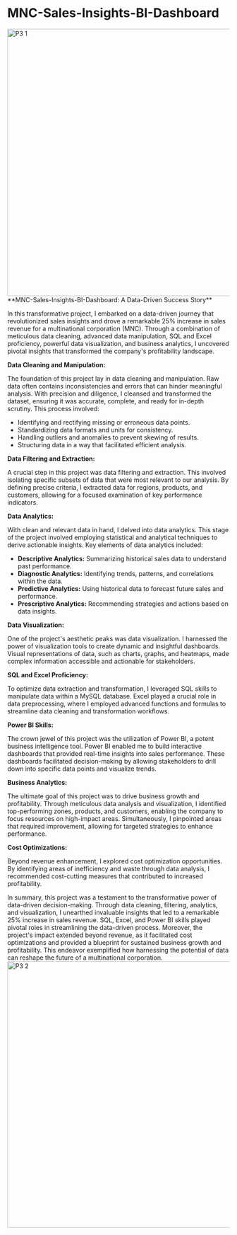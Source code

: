 # MNC-Sales-Insights-BI-Dashboard

   <img width="604" alt="P3 1" src="https://github.com/harpalsinhjhala13/MNC-Sales-Insights-BI-Dashboard/assets/141703984/4915c54e-a935-4ae3-9c49-d12880eaa658">
**MNC-Sales-Insights-BI-Dashboard: A Data-Driven Success Story**

In this transformative project, I embarked on a data-driven journey that revolutionized sales insights and drove a remarkable 25% increase in sales revenue for a multinational corporation (MNC). Through a combination of meticulous data cleaning, advanced data manipulation, SQL and Excel proficiency, powerful data visualization, and business analytics, I uncovered pivotal insights that transformed the company's profitability landscape.

**Data Cleaning and Manipulation:**

The foundation of this project lay in data cleaning and manipulation. Raw data often contains inconsistencies and errors that can hinder meaningful analysis. With precision and diligence, I cleansed and transformed the dataset, ensuring it was accurate, complete, and ready for in-depth scrutiny. This process involved:

- Identifying and rectifying missing or erroneous data points.
- Standardizing data formats and units for consistency.
- Handling outliers and anomalies to prevent skewing of results.
- Structuring data in a way that facilitated efficient analysis.

**Data Filtering and Extraction:**

A crucial step in this project was data filtering and extraction. This involved isolating specific subsets of data that were most relevant to our analysis. By defining precise criteria, I extracted data for regions, products, and customers, allowing for a focused examination of key performance indicators.

**Data Analytics:**

With clean and relevant data in hand, I delved into data analytics. This stage of the project involved employing statistical and analytical techniques to derive actionable insights. Key elements of data analytics included:

- **Descriptive Analytics:** Summarizing historical sales data to understand past performance.
- **Diagnostic Analytics:** Identifying trends, patterns, and correlations within the data.
- **Predictive Analytics:** Using historical data to forecast future sales and performance.
- **Prescriptive Analytics:** Recommending strategies and actions based on data insights.

**Data Visualization:**

One of the project's aesthetic peaks was data visualization. I harnessed the power of visualization tools to create dynamic and insightful dashboards. Visual representations of data, such as charts, graphs, and heatmaps, made complex information accessible and actionable for stakeholders.

**SQL and Excel Proficiency:**

To optimize data extraction and transformation, I leveraged SQL skills to manipulate data within a MySQL database. Excel played a crucial role in data preprocessing, where I employed advanced functions and formulas to streamline data cleaning and transformation workflows.

**Power BI Skills:**

The crown jewel of this project was the utilization of Power BI, a potent business intelligence tool. Power BI enabled me to build interactive dashboards that provided real-time insights into sales performance. These dashboards facilitated decision-making by allowing stakeholders to drill down into specific data points and visualize trends.

**Business Analytics:**

The ultimate goal of this project was to drive business growth and profitability. Through meticulous data analysis and visualization, I identified top-performing zones, products, and customers, enabling the company to focus resources on high-impact areas. Simultaneously, I pinpointed areas that required improvement, allowing for targeted strategies to enhance performance.

**Cost Optimizations:**

Beyond revenue enhancement, I explored cost optimization opportunities. By identifying areas of inefficiency and waste through data analysis, I recommended cost-cutting measures that contributed to increased profitability.

In summary, this project was a testament to the transformative power of data-driven decision-making. Through data cleaning, filtering, analytics, and visualization, I unearthed invaluable insights that led to a remarkable 25% increase in sales revenue. SQL, Excel, and Power BI skills played pivotal roles in streamlining the data-driven process. Moreover, the project's impact extended beyond revenue, as it facilitated cost optimizations and provided a blueprint for sustained business growth and profitability. This endeavor exemplified how harnessing the potential of data can reshape the future of a multinational corporation.
   <img width="602" alt="P3 2" src="https://github.com/harpalsinhjhala13/MNC-Sales-Insights-BI-Dashboard/assets/141703984/5f627d75-8fb0-480b-a834-5e7b2b549c25">

    
